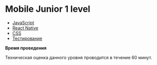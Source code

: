 # Mobile Junior 1 level

- [JavaScript](./js.md)
- [React Native](./react-native.md)
- [CSS](./css.md)
- [Тестирование](./testing.md)

**Время проведения**

Техническая оценка данного уровня проводится в течение 60 минут.